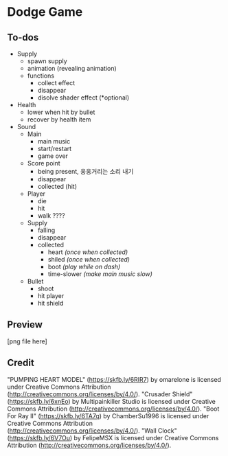 # Dodge Game

## To-dos
- Supply
  - spawn supply
  - animation (revealing animation)
  - functions
    - collect effect
    - disappear
    - disolve shader effect (*optional)
- Health
  - lower when hit by bullet
  - recover by health item
- Sound
  - Main
    - main music
    - start/restart
    - game over
  - Score point
    - being present, 웅웅거리는 소리 내기
    - disappear
    - collected (hit)
  - Player
    - die
    - hit
    - walk ???? 
  - Supply
    - falling
    - disappear
    - collected
      - heart *(once when collected)*
      - shiled *(once when collected)*
      - boot *(play while on dash)*
      - time-slower *(make main music slow)*
  - Bullet
    - shoot
    - hit player
    - hit shield

## Preview
[png file here]

## Credit
"PUMPING HEART MODEL" (https://skfb.ly/6RIR7) by omarelone is licensed under Creative Commons Attribution (http://creativecommons.org/licenses/by/4.0/).
"Crusader Shield" (https://skfb.ly/6xnEo) by Multipainkiller Studio is licensed under Creative Commons Attribution (http://creativecommons.org/licenses/by/4.0/).
"Boot For Ray II" (https://skfb.ly/6TA7q) by ChamberSu1996 is licensed under Creative Commons Attribution (http://creativecommons.org/licenses/by/4.0/).
"Wall Clock" (https://skfb.ly/6V7Ou) by FelipeMSX is licensed under Creative Commons Attribution (http://creativecommons.org/licenses/by/4.0/).
